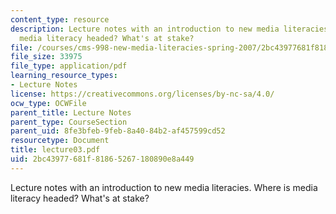 ```yaml
---
content_type: resource
description: Lecture notes with an introduction to new media literacies. Where is
  media literacy headed? What's at stake?
file: /courses/cms-998-new-media-literacies-spring-2007/2bc43977681f81865267180890e8a449_lecture03.pdf
file_size: 33975
file_type: application/pdf
learning_resource_types:
- Lecture Notes
license: https://creativecommons.org/licenses/by-nc-sa/4.0/
ocw_type: OCWFile
parent_title: Lecture Notes
parent_type: CourseSection
parent_uid: 8fe3bfeb-9feb-8a40-84b2-af457599cd52
resourcetype: Document
title: lecture03.pdf
uid: 2bc43977-681f-8186-5267-180890e8a449
---
```

Lecture notes with an introduction to new media literacies. Where is media literacy headed? What's at stake?